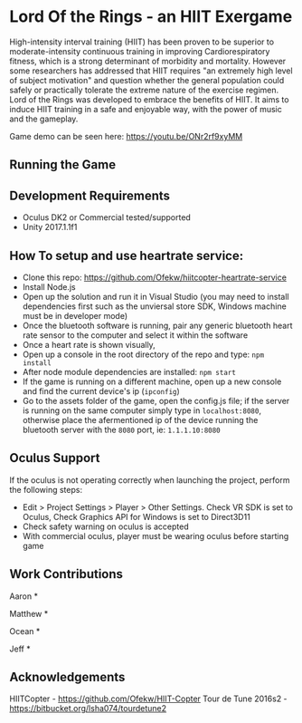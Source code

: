 # Lord Of the Rings - an HIIT Exergame

High-intensity interval training (HIIT) has been proven to be superior to moderate-intensity continuous training in improving Cardiorespiratory fitness, which is a strong determinant of morbidity and mortality. However some researchers has addressed that HIIT requires "an extremely high level of subject motivation" and question whether the general population could safely or practically tolerate the extreme nature of the exercise regimen. Lord of the Rings was developed to embrace the benefits of HIIT. It aims to induce HIIT training in a safe and enjoyable way, with the power of music and the gameplay.

Game demo can be seen here: https://youtu.be/ONr2rf9xyMM

## Running the Game



## Development Requirements
  * Oculus DK2 or Commercial tested/supported
  * Unity 2017.1.1f1

## How To setup and use heartrate service:
* Clone this repo: https://github.com/Ofekw/hiitcopter-heartrate-service
* Install Node.js
* Open up the solution and run it in Visual Studio (you may need to install dependencies first such as the unviersal store SDK, Windows machine must be in developer mode)
* Once the bluetooth software is running, pair any generic bluetooth heart rate sensor to the computer and select it within the software
* Once a heart rate is shown visually,
* Open up a console in the root directory of the repo and type: `npm install`
* After node module dependencies are installed: `npm start`
* If the game is running on a different machine, open up a new console and find the current device's ip (`ipconfig`)
* Go to the assets folder of the game, open the config.js file; if the server is running on the same computer simply type in `localhost:8080`, otherwise place the afermentioned ip of the device running the bluetooth server with the `8080` port, ie: `1.1.1.10:8080`

## Oculus Support

If the oculus is not operating correctly when launching the project, perform the following steps:
 * Edit > Project Settings > Player > Other Settings. Check VR SDK is set to Oculus, Check Graphics API for Windows is set to Direct3D11
 * Check safety warning on oculus is accepted
 * With commercial oculus, player must be wearing oculus before starting game

## Work Contributions

Aaron
  * 

Matthew
  * 

Ocean
  * 
  
Jeff
  * 

## Acknowledgements
HIITCopter - https://github.com/Ofekw/HIIT-Copter
Tour de Tune 2016s2 - https://bitbucket.org/lsha074/tourdetune2